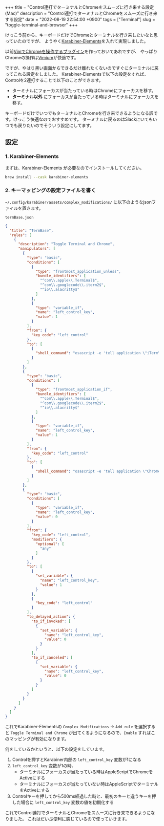 +++
title = "Control連打でターミナルとChromeをスムーズに行き来する設定(Mac)"
description = "Control連打でターミナルとChromeをスムーズに行き来する設定"
date = "2022-08-19 22:54:00 +0900"
tags = ["Terminal"]
slug = "toggle-terminal-and-browser"
+++

けっこう前から、キーボードだけでChromeとターミナルを行き来したいなと思っていたのですが、
ようやく[Karabiner-Elements](https://karabiner-elements.pqrs.org/)を入れて実現しました。

以前[VimでChromeを操作するプラグイン](https://www.biosugar0.com/posts/2020/08/chrome-vim/)を作っておいてあれですが、
やっぱりChromeの操作は[Vimium](https://chrome.google.com/webstore/detail/vimium/dbepggeogbaibhgnhhndojpepiihcmeb)が快適です。

ですが、やはり黒い画面からできるだけ離れたくないのですぐにターミナルに戻ってこれる設定をしました。
Karabiner-Elementsで以下の設定をすれば、Controlを2連打することで以下のことができます。

* ターミナルにフォーカスが当たっている時はChromeにフォーカスを移す。
* **ターミナル以外** にフォーカスが当たっている時はターミナルにフォーカスを移す。

キーボードだけでいつでもターミナルとChromeを行き来できるようになる訳です。けっこう快適なのでおすすめです。
ターミナルに戻るのはSlackにいてもいつでも戻りたいのでそういう設定にしてます。


## 設定

### 1. Karabiner-Elements
まずは、Karabiner-Elements が必要なのでインストールしてください。

```sh
brew install --cask karabiner-elements
```

### 2. キーマッピングの設定ファイルを書く

`~/.config/karabiner/assets/complex_modifications/` に以下のようなjsonファイルを置きます。

<!--more-->


`termBase.json`

```json
{
  "title": "TermBase",
  "rules": [
    {
      "description": "Toggle Terminal and Chrome",
      "manipulators": [
        {
          "type": "basic",
          "conditions": [
            {
              "type": "frontmost_application_unless",
              "bundle_identifiers": [
                "^com\\.apple\\.Terminal$",
                "^com\\.googlecode\\.iterm2$",
                "^io\\.alacritty$"
              ]
            },
            {
              "type": "variable_if",
              "name": "left_control_key",
              "value": 1
            }
          ],
          "from": {
            "key_code": "left_control"
          },
          "to": [
            {
              "shell_command": "osascript -e 'tell application \"iTerm\" to activate' &"
            }
          ]
        },
        {
          "type": "basic",
          "conditions": [
            {
              "type": "frontmost_application_if",
              "bundle_identifiers": [
                "^com\\.apple\\.Terminal$",
                "^com\\.googlecode\\.iterm2$",
                "^io\\.alacritty$"
              ]
            },
            {
              "type": "variable_if",
              "name": "left_control_key",
              "value": 1
            }
          ],
          "from": {
            "key_code": "left_control"
          },
          "to": [
            {
              "shell_command": "osascript -e 'tell application \"Chrome\" to activate' &"
            }
          ]
        },
        {
          "type": "basic",
          "conditions": [
            {
              "type": "variable_if",
              "name": "left_control_key",
              "value": 0
            }
          ],
          "from": {
            "key_code": "left_control",
            "modifiers": {
              "optional": [
                "any"
              ]
            }
          },
          "to": [
            {
              "set_variable": {
                "name": "left_control_key",
                "value": 1
              }
            },
            {
              "key_code": "left_control"
            }
          ],
          "to_delayed_action": {
            "to_if_invoked": [
              {
                "set_variable": {
                  "name": "left_control_key",
                  "value": 0
                }
              }
            ],
            "to_if_canceled": [
              {
                "set_variable": {
                  "name": "left_control_key",
                  "value": 0
                }
              }
            ]
          }
        }
      ]
    }
  ]
}
```

これでKarabiner-Elementsの `Complex Modifications` → `Add rule` を選択すると `Toggle Terminal and Chrome` が出てくるようになるので、`Enable` すればこのマッピングが有効になります。


何をしているかというと、以下の設定をしています。

1. Controlを押すとKarabiner内部の `left_control_key` 変数が1になる
2. `left_control_key` 変数が1の時、
    * ターミナルにフォーカスが当たっている時はAppleScriptでChromeをActiveにする
    * ターミナルにフォーカスが当たっていない時はAppleScriptでターミナルをActiveにする
3. Controlキーを押してから500ms経過した時と、最初のキーと違うキーを押した場合に `left_control_key` 変数の値を初期化する


これでControl連打でターミナルとChromeをスムーズに行き来できるようになりました。
これはだいぶ便利に感じているので使っていきます。

